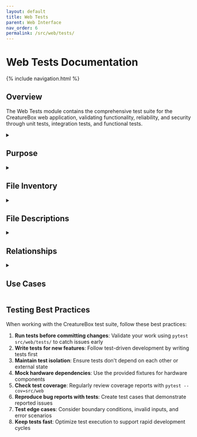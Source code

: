 ```yaml
---
layout: default
title: Web Tests
parent: Web Interface
nav_order: 6
permalink: /src/web/tests/
---
```


# Web Tests Documentation

{% include navigation.html %}

## Overview

The Web Tests module contains the comprehensive test suite for the CreatureBox web application, validating functionality, reliability, and security through unit tests, integration tests, and functional tests.

<details id="purpose">
<summary><h2>Purpose</h2></summary>
<div markdown="1">

The `src/web/tests` directory serves as the validation framework for the web interface, providing:

- Automated tests to verify correct functionality
- Regression testing to prevent reintroduction of bugs
- Integration tests to validate component interactions
- Mocks for hardware dependencies for reliable testing
- Test fixtures and utilities for efficient test development
- Coverage reporting to ensure thorough testing
- Support for test-driven development practices
- Continuous integration validation

This test suite ensures the application behaves as expected, remains stable during development, and maintains compatibility with the underlying hardware and system components.

</div>
</details>

<details id="file-inventory">
<summary><h2>File Inventory</h2></summary>
<div markdown="1">

| Filename | Type | Size | Description |
|----------|------|------|-------------|
| __init__.py | Python | 0.1 KB | Test package initialization |
| conftest.py | Python | 1.2 KB | Pytest configuration and fixtures |
| test_job_queue.py | Python | 1.6 KB | Job queue service tests |
| test_routes.py | Python | 2.3 KB | API route tests |
| test_services.py | Python | 1.8 KB | Background service tests |
| test_utils.py | Python | 1.5 KB | Utility function tests |
| test_auth.py | Python | 1.7 KB | Authentication tests |
| test_camera.py | Python | 2.0 KB | Camera interface tests |
| test_storage.py | Python | 1.9 KB | Storage service tests |
| test_ui.py | Python | 2.2 KB | User interface tests |

</div>
</details>

<details id="file-descriptions">
<summary><h2>File Descriptions</h2></summary>
<div markdown="1">

### Core Test Files

#### __init__.py
- **Primary Purpose**: Initializes the test package
- **Key Functions**:
  * Empty file, serves as package marker
- **Dependencies**: None
- **Technical Notes**: Enables Python package recognition

#### conftest.py
- **Primary Purpose**: Provides pytest configuration and shared test fixtures
- **Key Functions**:
  * `app()`: Fixture that provides a test Flask application
  * `client()`: Fixture that provides a test HTTP client
  * `mock_camera()`: Fixture that provides a camera mock
  * `mock_storage()`: Fixture that provides a storage mock
  * `auth_token()`: Fixture that provides authentication tokens
  * `cleanup_test_files()`: Fixture that handles test file cleanup
- **Dependencies**:
  * pytest
  * Flask testing utilities
  * src/web/app.py
  * unittest.mock
- **Technical Notes**: 
  * Creates isolated test environment
  * Handles setup and teardown for tests
  * Provides mocks for hardware dependencies
  * Configures test-specific settings

### Functional Tests

#### test_routes.py
- **Primary Purpose**: Tests the API endpoints and route handlers
- **Key Functions**:
  * `test_system_status_route()`: Tests system status endpoint
  * `test_camera_settings_route()`: Tests camera settings endpoint
  * `test_photo_capture_route()`: Tests photo capture endpoint
  * `test_gallery_routes()`: Tests gallery listing and viewing
  * `test_storage_stats_route()`: Tests storage information endpoint
  * `test_authentication()`: Tests auth requirements
  * `test_error_handling()`: Tests error responses
- **Dependencies**:
  * pytest
  * Flask testing client
  * src/web/routes/*.py
  * JSON schema validation
- **Technical Notes**: 
  * Tests HTTP status codes
  * Validates response formats
  * Tests authorization requirements
  * Includes mock data generation

#### test_auth.py
- **Primary Purpose**: Validates authentication and authorization
- **Key Functions**:
  * `test_login_process()`: Tests user login flow
  * `test_token_validation()`: Tests JWT token handling
  * `test_permission_system()`: Tests role-based permissions
  * `test_password_policies()`: Tests password requirements
  * `test_brute_force_protection()`: Tests login attempt limiting
- **Dependencies**:
  * pytest
  * src/web/auth.py
  * Flask testing client
- **Technical Notes**:
  * Security-focused test cases
  * Tests both positive and negative scenarios
  * Validates token expiration and refresh

#### test_ui.py
- **Primary Purpose**: Tests user interface functionality
- **Key Functions**:
  * `test_page_rendering()`: Tests HTML template rendering
  * `test_responsive_design()`: Tests responsive breakpoints
  * `test_component_interactions()`: Tests UI component behavior
  * `test_form_validation()`: Tests client-side form validation
  * `test_error_displays()`: Tests error message presentation
- **Dependencies**:
  * pytest
  * Flask testing client
  * BeautifulSoup4 for HTML parsing
  * pytest-html for visual validation
- **Technical Notes**:
  * Validates HTML structure and content
  * Tests JavaScript interactions via simulation
  * Focuses on user experience validation

### Service Tests

#### test_job_queue.py
- **Primary Purpose**: Tests the background job processing
- **Key Functions**:
  * `test_job_creation()`: Verifies jobs can be created
  * `test_job_execution()`: Tests job execution flow
  * `test_job_status_tracking()`: Validates status updates
  * `test_job_cancellation()`: Tests job cancellation
  * `test_concurrent_jobs()`: Validates parallel job handling
  * `test_error_handling()`: Tests error scenarios
- **Dependencies**:
  * pytest
  * src/web/services/job_queue.py
  * threading
- **Technical Notes**: 
  * Includes timing-sensitive tests
  * Tests both success and failure paths
  * Validates concurrency behavior
  * Checks resource management

#### test_services.py
- **Primary Purpose**: Tests background services and utilities
- **Key Functions**:
  * `test_cache_service()`: Tests caching functionality
  * `test_storage_service()`: Tests storage management
  * `test_file_operations()`: Tests file handling
  * `test_camera_utilities()`: Tests camera control utilities
  * `test_system_utilities()`: Tests system interaction utilities
- **Dependencies**:
  * pytest
  * src/web/services/*.py
  * src/web/utils/*.py
  * unittest.mock
- **Technical Notes**: 
  * Mocks hardware dependencies
  * Tests integration between components
  * Validates business logic
  * Checks error and edge cases

#### test_camera.py
- **Primary Purpose**: Tests camera interface functionality
- **Key Functions**:
  * `test_camera_initialization()`: Tests setup process
  * `test_capture_functions()`: Tests photo capture
  * `test_camera_settings()`: Tests settings application
  * `test_preview_stream()`: Tests preview functionality
  * `test_error_handling()`: Tests camera error scenarios
- **Dependencies**:
  * pytest
  * src/web/utils/camera.py
  * Camera hardware mocks
- **Technical Notes**:
  * Hardware abstraction for testing
  * Tests timing-sensitive operations
  * Validates image output quality
  * Tests camera control protocol

#### test_storage.py
- **Primary Purpose**: Tests storage management functionality
- **Key Functions**:
  * `test_file_saving()`: Tests image storage
  * `test_file_organization()`: Tests directory structure
  * `test_space_management()`: Tests disk space monitoring
  * `test_cleanup_policies()`: Tests automatic cleanup
  * `test_file_metadata()`: Tests metadata handling
- **Dependencies**:
  * pytest
  * src/web/services/storage.py
  * tempfile
  * filesystem mocks
- **Technical Notes**:
  * Uses temporary filesystem for testing
  * Tests large file handling
  * Validates cleanup algorithms
  * Tests permission handling

#### test_utils.py
- **Primary Purpose**: Tests utility functions
- **Key Functions**:
  * `test_date_formatting()`: Tests time/date utilities
  * `test_validation_functions()`: Tests input validation
  * `test_file_helpers()`: Tests file handling utilities
  * `test_security_utilities()`: Tests security functions
  * `test_conversion_tools()`: Tests data transformation utilities
- **Dependencies**:
  * pytest
  * src/web/utils/*.py
- **Technical Notes**:
  * Unit tests for discrete functions
  * Comprehensive edge case coverage
  * Tests for performance and reliability
  * Validates expected inputs/outputs

</div>
</details>

<details id="relationships">
<summary><h2>Relationships</h2></summary>
<div markdown="1">

- **Related To**:
  * [Web Interface](../web-interface/core.md): Components being tested
  * [Web Interface Tests](../web-interface/tests.md): Comprehensive documentation
  * [Core Components](../core-components.md): Tests integration with core systems
- **Depends On**:
  * pytest framework
  * Mock libraries
  * Flask testing utilities
  * Test configuration in pytest.ini
  * CI/CD infrastructure
- **Used By**:
  * Continuous integration pipeline
  * Developers during implementation
  * Quality assurance process
  * Release validation workflow

</div>
</details>

<details id="use-cases">
<summary><h2>Use Cases</h2></summary>
<div markdown="1">

1. **Automated Testing in Development**:
   - **Description**: The test suite enables developers to validate changes before deployment.
   - **Example**:
     ```bash
     # Run specific test module during development
     pytest src/web/tests/test_routes.py -v
     
     # Run tests related to a specific feature
     pytest src/web/tests/ -k "camera"
     
     # Run with coverage reporting
     pytest src/web/tests/ --cov=src/web
     ```
     This helps developers identify regressions or unintended consequences of changes.

2. **Continuous Integration Testing**:
   - **Description**: The test suite is integrated into CI/CD workflows for automated validation.
   - **Example**:
     ```yaml
     # In CI configuration (e.g., GitHub Actions workflow)
     jobs:
       test:
         runs-on: ubuntu-latest
         steps:
           - uses: actions/checkout@v2
           - name: Set up Python
             uses: actions/setup-python@v2
             with:
               python-version: '3.9'
           - name: Install dependencies
             run: |
               python -m pip install --upgrade pip
               pip install -r requirements.txt[dev]
           - name: Run tests
             run: |
               pytest src/web/tests/ --cov=src/web
     ```
     This ensures that every code change is tested automatically.

3. **Test-Driven Development**:
   - **Description**: The test suite structure supports writing tests before implementation.
   - **Example**:
     ```python
     # TDD approach to implementing a new feature
     # First, write the test:
     def test_new_camera_effect():
         # Setup
         app = create_test_app()
         client = app.test_client()
         
         # Test data
         effect_data = {
             "name": "wildlife_mode",
             "settings": {
                 "contrast": 1.2,
                 "saturation": 1.1,
                 "sharpness": 1.3
             }
         }
         
         # Test API call
         response = client.post(
             '/api/camera/effects',
             json=effect_data,
             headers={"Authorization": f"Bearer {get_auth_token()}"}
         )
         
         # Assertions
         assert response.status_code == 200
         assert response.json["success"] is True
         assert response.json["effect"]["name"] == "wildlife_mode"
         
         # Verify effect was actually saved
         get_response = client.get('/api/camera/effects/wildlife_mode')
         assert get_response.status_code == 200
         assert get_response.json["settings"]["contrast"] == 1.2
     ```
     The implementation would then be written to make this test pass.

4. **Regression Testing**:
   - **Description**: The test suite catches unintended side effects of changes.
   - **Example**:
     ```python
     # Test that ensures bug fixes remain fixed
     def test_photo_deletion_permissions():
         # Setup with a non-admin user
         app = create_test_app()
         client = app.test_client()
         token = get_non_admin_token()
         
         # Attempt to delete a photo (should be forbidden)
         response = client.delete(
             '/api/gallery/photos/2025-03-01/image.jpg',
             headers={"Authorization": f"Bearer {token}"}
         )
         
         # Assert that permission is denied
         assert response.status_code == 403
         
         # Now with admin token
         admin_token = get_admin_token()
         admin_response = client.delete(
             '/api/gallery/photos/2025-03-01/image.jpg',
             headers={"Authorization": f"Bearer {admin_token}"}
         )
         
         # Assert that deletion is allowed
         assert admin_response.status_code == 200
     ```
     This ensures that permission checks are always enforced, preventing regression of security fixes.

</div>
</details>

## Testing Best Practices

When working with the CreatureBox test suite, follow these best practices:

1. **Run tests before committing changes**: Validate your work using `pytest src/web/tests/` to catch issues early
2. **Write tests for new features**: Follow test-driven development by writing tests first
3. **Maintain test isolation**: Ensure tests don't depend on each other or external state
4. **Mock hardware dependencies**: Use the provided fixtures for hardware components
5. **Check test coverage**: Regularly review coverage reports with `pytest --cov=src/web`
6. **Reproduce bug reports with tests**: Create test cases that demonstrate reported issues
7. **Test edge cases**: Consider boundary conditions, invalid inputs, and error scenarios
8. **Keep tests fast**: Optimize test execution to support rapid development cycles
